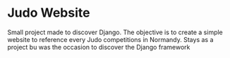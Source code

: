 # Judo Website

Small project made to discover Django.
The objective is to create a simple website to reference every Judo competitions in Normandy.
Stays as a project bu was the occasion to discover the Django framework
